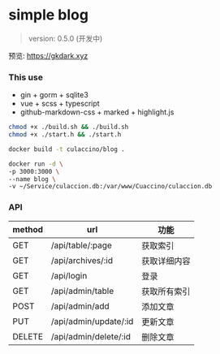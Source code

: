 # simple blog

> version: 0.5.0 (开发中)

预览: https://gkdark.xyz

### This use

+ gin + gorm + sqlite3
+ vue + scss + typescript
+ github-markdown-css + marked + highlight.js

```bash
chmod +x ./build.sh && ./build.sh
chmod +x ./start.h && ./start.h
```
```bash
docker build -t culaccino/blog .

docker run -d \
-p 3000:3000 \
--name blog \
-v ~/Service/culaccion.db:/var/www/Cuaccino/culaccion.db

```

### API

| method | url                     | 功能          |
| ------ | -----------------       | -----------  |
| GET    | /api/table/:page        | 获取索引      |
| GET    | /api/archives/:id       | 获取详细内容  |
| GET    | /api/login              | 登录         |
| GET    | /api/admin/table        | 获取所有索引  |
| POST   | /api/admin/add          | 添加文章     |
| PUT    | /api/admin/update/:id   | 更新文章     |
| DELETE | /api/admin/delete/:id   | 删除文章     |

